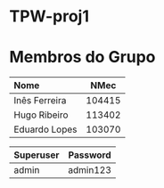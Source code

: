# TPW-proj1

# Membros do Grupo

| Nome | NMec |
|:---|:---:|
| Inês Ferreira | 104415 |
| Hugo Ribeiro | 113402 |
| Eduardo Lopes | 103070 |


| Superuser | Password |
|:---|:---:|
| admin | admin123 |
